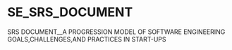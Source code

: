 # SE_SRS_DOCUMENT
SRS DOCUMENT__A PROGRESSION MODEL OF SOFTWARE ENGINEERING GOALS,CHALLENGES,AND PRACTICES IN START-UPS
